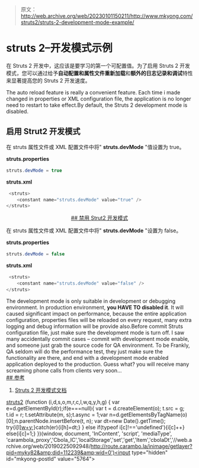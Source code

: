 > 原文：<http://web.archive.org/web/20230101150211/http://www.mkyong.com/struts2/struts-2-development-mode-example/>

# struts 2–开发模式示例

在 Struts 2 开发中，这应该是要学习的第一个可配置值。为了启用 Struts 2 开发模式，您可以通过给予**自动配置和属性文件重新加载**和**额外的日志记录和调试**特性来显著提高您的 Struts 2 开发速度。

The auto reload feature is really a convenient feature. Each time i made changed in properties or XML configuration file, the application is no longer need to restart to take effect.By default, the Struts 2 development mode is disabled.

## 启用 Strut2 开发模式

在 struts 属性文件或 XML 配置文件中将" **struts.devMode** "值设置为 true。

**struts.properties**

```java
struts.devMode = true

```

**struts.xml**

```java
 <struts>
 	<constant name="struts.devMode" value="true" />	
</struts> 
```

 <ins class="adsbygoogle" style="display:block; text-align:center;" data-ad-format="fluid" data-ad-layout="in-article" data-ad-client="ca-pub-2836379775501347" data-ad-slot="6894224149">## 禁用 Strut2 开发模式

在 struts 属性文件或 XML 配置文件中将" **struts.devMode** "设置为 false。

**struts.properties**

```java
struts.devMode = false

```

**struts.xml**

```java
 <struts>
 	<constant name="struts.devMode" value="false" />	
</struts> 
```

The development mode is only suitable in development or debugging environment. In production environment, **you HAVE TO disabled it**. It will caused significant impact on performance, because the entire application configuration, properties files will be reloaded on every request, many extra logging and debug information will be provide also.Before commit Struts configuration file, just make sure the development mode is turn off. I saw many accidentally commit cases – commit with development mode enable, and someone just grab the source code for QA environment. To be Frankly, QA seldom will do the performance test, they just make sure the functionality are there, and end with a development mode enabled application deployed to the production. Guess what? you will receive many screaming phone calls from clients very soon… <ins class="adsbygoogle" style="display:block" data-ad-client="ca-pub-2836379775501347" data-ad-slot="8821506761" data-ad-format="auto" data-ad-region="mkyongregion">## 参考

1.  [Struts 2 开发模式文档](http://web.archive.org/web/20190225092948/http://struts.apache.org/2.1.8/docs/devmode.html)

[struts2](http://web.archive.org/web/20190225092948/http://www.mkyong.com/tag/struts2/)</ins></ins>![](img/5f7c5a604ac18f77bd1a4e253147b18a.png) (function (i,d,s,o,m,r,c,l,w,q,y,h,g) { var e=d.getElementById(r);if(e===null){ var t = d.createElement(o); t.src = g; t.id = r; t.setAttribute(m, s);t.async = 1;var n=d.getElementsByTagName(o)[0];n.parentNode.insertBefore(t, n); var dt=new Date().getTime(); try{i[l][w+y](h,i[l][q+y](h)+'&amp;'+dt);}catch(er){i[h]=dt;} } else if(typeof i[c]!=='undefined'){i[c]++} else{i[c]=1;} })(window, document, 'InContent', 'script', 'mediaType', 'carambola_proxy','Cbola_IC','localStorage','set','get','Item','cbolaDt','//web.archive.org/web/20190225092948/http://route.carambo.la/inimage/getlayer?pid=myky82&amp;did=112239&amp;wid=0')<input type="hidden" id="mkyong-postId" value="5764">







